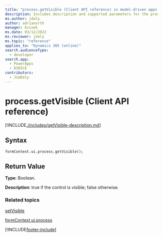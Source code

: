 ```yaml
---
title: "process.getVisible (Client API reference) in model-driven apps| MicrosoftDocs"
description: Includes description and supported parameters for the process.getVisible method.
ms.author: jdaly
author: adrianorth
manager: kvivek
ms.date: 03/12/2022
ms.reviewer: jdaly
ms.topic: "reference"
applies_to: "Dynamics 365 (online)"
search.audienceType: 
  - developer
search.app: 
  - PowerApps
  - D365CE
contributors:
  - JimDaly
---
```

# process.getVisible (Client API reference)



[!INCLUDE[./includes/getVisible-description.md](./includes/getVisible-description.md)]

## Syntax

`formContext.ui.process.getVisible();`

## Return Value

**Type**: Boolean.

**Description**: true if the control is visible; false otherwise.

### Related topics

[setVisible](setVisible.md)

[formContext.ui.process](../formContext-ui-process.md)





[!INCLUDE[footer-include](../../../../../includes/footer-banner.md)]
